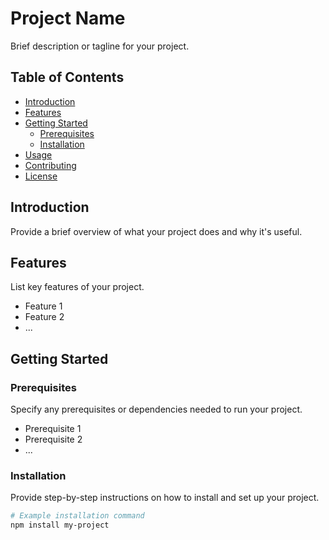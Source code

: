 # Project Name

Brief description or tagline for your project.

## Table of Contents

- [Introduction](#introduction)
- [Features](#features)
- [Getting Started](#getting-started)
  - [Prerequisites](#prerequisites)
  - [Installation](#installation)
- [Usage](#usage)
- [Contributing](#contributing)
- [License](#license)

## Introduction

Provide a brief overview of what your project does and why it's useful.

## Features

List key features of your project.

- Feature 1
- Feature 2
- ...

## Getting Started

### Prerequisites

Specify any prerequisites or dependencies needed to run your project.

- Prerequisite 1
- Prerequisite 2
- ...

### Installation

Provide step-by-step instructions on how to install and set up your project.

```bash
# Example installation command
npm install my-project
